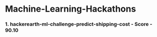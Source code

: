# Machine-Learning-Hackathons

### 1. hackerearth-ml-challenge-predict-shipping-cost - Score - 90.10
